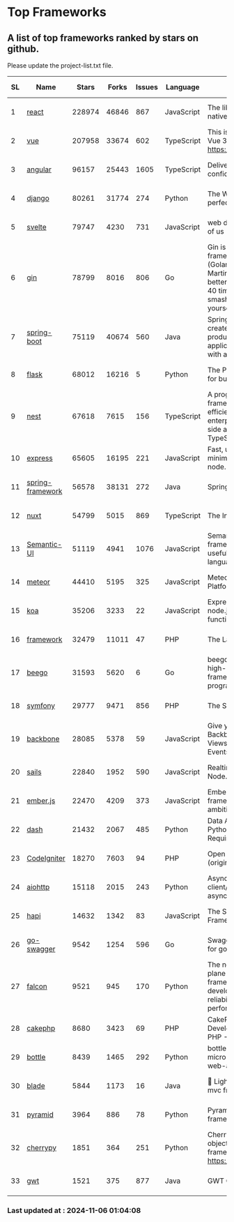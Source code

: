 # Top Frameworks
## A list of top frameworks ranked by stars on github.  
Please update the project-list.txt file.

| SL| Name  | Stars| Forks| Issues | Language | Description | Last Commit |
| --| ------| -----| ---- | ------ | -------- | ----------- | ----------- |
| 1 | [react](https://github.com/facebook/react) | 228974 | 46846 | 867 | JavaScript | The library for web and native user interfaces. | 2024-11-06 00:25:05 |
| 2 | [vue](https://github.com/vuejs/vue) | 207958 | 33674 | 602 | TypeScript | This is the repo for Vue 2. For Vue 3, go to https://github.com/vuejs/core | 2024-10-10 07:24:14 |
| 3 | [angular](https://github.com/angular/angular) | 96157 | 25443 | 1605 | TypeScript | Deliver web apps with confidence 🚀 | 2024-11-05 15:38:13 |
| 4 | [django](https://github.com/django/django) | 80261 | 31774 | 274 | Python | The Web framework for perfectionists with deadlines. | 2024-11-05 15:59:34 |
| 5 | [svelte](https://github.com/sveltejs/svelte) | 79747 | 4230 | 731 | JavaScript | web development for the rest of us | 2024-11-05 19:48:58 |
| 6 | [gin](https://github.com/gin-gonic/gin) | 78799 | 8016 | 806 | Go | Gin is a HTTP web framework written in Go (Golang). It features a Martini-like API with much better performance -- up to 40 times faster. If you need smashing performance, get yourself some Gin. | 2024-10-29 15:24:53 |
| 7 | [spring-boot](https://github.com/spring-projects/spring-boot) | 75119 | 40674 | 560 | Java | Spring Boot helps you to create Spring-powered, production-grade applications and services with absolute minimum fuss. | 2024-11-06 00:10:36 |
| 8 | [flask](https://github.com/pallets/flask) | 68012 | 16216 | 5 | Python | The Python micro framework for building web applications. | 2024-11-01 23:26:37 |
| 9 | [nest](https://github.com/nestjs/nest) | 67618 | 7615 | 156 | TypeScript | A progressive Node.js framework for building efficient, scalable, and enterprise-grade server-side applications with TypeScript/JavaScript 🚀 | 2024-11-05 13:19:52 |
| 10 | [express](https://github.com/expressjs/express) | 65605 | 16195 | 221 | JavaScript | Fast, unopinionated, minimalist web framework for node. | 2024-10-29 12:35:44 |
| 11 | [spring-framework](https://github.com/spring-projects/spring-framework) | 56578 | 38131 | 272 | Java | Spring Framework | 2024-11-05 09:27:22 |
| 12 | [nuxt](https://github.com/nuxt/nuxt) | 54799 | 5015 | 869 | TypeScript | The Intuitive Vue Framework. | 2024-11-06 00:01:32 |
| 13 | [Semantic-UI](https://github.com/Semantic-Org/Semantic-UI) | 51119 | 4941 | 1076 | JavaScript | Semantic is a UI component framework based around useful principles from natural language. | 2023-01-11 17:05:32 |
| 14 | [meteor](https://github.com/meteor/meteor) | 44410 | 5195 | 325 | JavaScript | Meteor, the JavaScript App Platform | 2024-10-28 12:42:24 |
| 15 | [koa](https://github.com/koajs/koa) | 35206 | 3233 | 22 | JavaScript | Expressive middleware for node.js using ES2017 async functions | 2024-11-04 05:08:13 |
| 16 | [framework](https://github.com/laravel/framework) | 32479 | 11011 | 47 | PHP | The Laravel Framework. | 2024-11-05 22:03:39 |
| 17 | [beego](https://github.com/beego/beego) | 31593 | 5620 | 6 | Go | beego is an open-source, high-performance web framework for the Go programming language. | 2024-10-31 12:44:58 |
| 18 | [symfony](https://github.com/symfony/symfony) | 29777 | 9471 | 856 | PHP | The Symfony PHP framework | 2024-11-05 15:35:02 |
| 19 | [backbone](https://github.com/jashkenas/backbone) | 28085 | 5378 | 59 | JavaScript | Give your JS App some Backbone with Models, Views, Collections, and Events | 2024-09-02 12:55:04 |
| 20 | [sails](https://github.com/balderdashy/sails) | 22840 | 1952 | 590 | JavaScript | Realtime MVC Framework for Node.js | 2024-09-17 15:56:43 |
| 21 | [ember.js](https://github.com/emberjs/ember.js) | 22470 | 4209 | 373 | JavaScript | Ember.js - A JavaScript framework for creating ambitious web applications | 2024-10-29 14:46:58 |
| 22 | [dash](https://github.com/plotly/dash) | 21432 | 2067 | 485 | Python | Data Apps & Dashboards for Python. No JavaScript Required. | 2024-11-04 20:26:22 |
| 23 | [CodeIgniter](https://github.com/bcit-ci/CodeIgniter) | 18270 | 7603 | 94 | PHP | Open Source PHP Framework (originally from EllisLab) | 2024-03-20 03:51:42 |
| 24 | [aiohttp](https://github.com/aio-libs/aiohttp) | 15118 | 2015 | 243 | Python | Asynchronous HTTP client/server framework for asyncio and Python | 2024-11-05 19:16:57 |
| 25 | [hapi](https://github.com/hapijs/hapi) | 14632 | 1342 | 83 | JavaScript | The Simple, Secure Framework Developers Trust | 2024-10-24 22:10:55 |
| 26 | [go-swagger](https://github.com/go-swagger/go-swagger) | 9542 | 1254 | 596 | Go | Swagger 2.0 implementation for go | 2024-09-27 16:28:57 |
| 27 | [falcon](https://github.com/falconry/falcon) | 9521 | 945 | 170 | Python | The no-magic web data plane API and microservices framework for Python developers, with a focus on reliability, correctness, and performance at scale. | 2024-11-05 15:43:58 |
| 28 | [cakephp](https://github.com/cakephp/cakephp) | 8680 | 3423 | 69 | PHP | CakePHP: The Rapid Development Framework for PHP - Official Repository | 2024-11-05 20:16:58 |
| 29 | [bottle](https://github.com/bottlepy/bottle) | 8439 | 1465 | 292 | Python | bottle.py is a fast and simple micro-framework for python web-applications. | 2024-10-28 21:37:28 |
| 30 | [blade](https://github.com/lets-blade/blade) | 5844 | 1173 | 16 | Java | :rocket: Lightning fast and elegant mvc framework for Java8 | 2024-06-17 01:05:35 |
| 31 | [pyramid](https://github.com/Pylons/pyramid) | 3964 | 886 | 78 | Python | Pyramid - A Python web framework | 2024-06-10 16:09:42 |
| 32 | [cherrypy](https://github.com/cherrypy/cherrypy) | 1851 | 364 | 251 | Python | CherryPy is a pythonic, object-oriented HTTP framework.      https://cherrypy.dev | 2024-10-31 00:00:39 |
| 33 | [gwt](https://github.com/gwtproject/gwt) | 1521 | 375 | 877 | Java | GWT Open Source Project | 2024-10-31 12:28:09 |

### Last updated at : 2024-11-06 01:04:08

